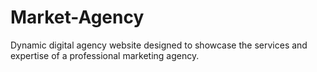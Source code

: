 # Market-Agency
Dynamic digital agency website designed to showcase the services and expertise of a professional marketing agency.



